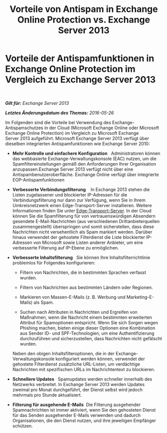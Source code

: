 ﻿---
title: 'Vorteile von Antispam in Exchange Online Protection vs. Exchange Server 2013'
TOCTitle: Vorteile der Antispamfunktionen in Exchange Online Protection im Vergleich zu Exchange Server 2013
ms:assetid: 00e37a3c-3fbc-488f-bdad-d52a3c80fd72
ms:mtpsurl: https://technet.microsoft.com/de-de/library/JJ673032(v=EXCHG.150)
ms:contentKeyID: 50474928
ms.date: 04/24/2018
mtps_version: v=EXCHG.150
ms.translationtype: HT
---

# Vorteile der Antispamfunktionen in Exchange Online Protection im Vergleich zu Exchange Server 2013

 

_**Gilt für:** Exchange Server 2013_

_**Letztes Änderungsdatum des Themas:** 2016-05-26_

Im Folgenden sind die Vorteile bei Verwendung des Exchange-Antispamschutzes in der Cloud (Microsoft Exchange Online oder Microsoft Exchange Online Protection) im Vergleich zu Microsoft Exchange Server 2013 aufgeführt. Microsoft Exchange Server 2013 verfügt über dieselben integrierten Antispamfunktionen wie Exchange Server 2010:

  - **Mehr Kontrolle und einfachere Konfiguration**   Administratoren können das webbasierte Exchange-Verwaltungskonsole (EAC) nutzen, um die Spamfiltereinstellungen gemäß den Anforderungen Ihrer Organisation anzupassen.Exchange Server 2013 verfügt nicht über eine Antispambenutzeroberfläche. Exchange Online verfügt über integrierte EOP-Antispamfunktionen

  - **Verbesserte Verbindungsfilterung**    In Exchange 2013 stehen die Listen zugelassener und blockierter IP-Adressen für die Verbindungsfilterung nur dann zur Verfügung, wenn Sie in Ihrem Umkreisnetzwerk einen Edge-Transport-Server installieren. Weitere Informationen finden Sie unter [Edge-Transport-Server](edge-transport-servers-exchange-2013-help.md). In der Cloud können Sie die Spamfilterung für von vertrauenswürdigen Absendern gesendete E-Mail-Nachrichten (aus verschiedenen Drittanbieterquellen zusammengestellt) überspringen und somit sicherstellen, dass diese Nachrichten nicht versehentlich als Spam markiert werden. Darüber hinaus verwendet der gehostete Filterdienst die Liste blockierter IP-Adressen von Microsoft sowie Listen anderer Anbieter, um eine verbesserte Filterung auf IP-Ebene zu ermöglichen.

  - **Verbesserte Inhaltsfilterung**   Sie können Ihre Inhaltsfilterrichtlinie problemlos für Folgendes konfigurieren:
    
      - Filtern von Nachrichten, die in bestimmten Sprachen verfasst wurden.
    
      - Filtern von Nachrichten aus bestimmten Ländern oder Regionen.
    
      - Markieren von Massen-E-Mails (z. B. Werbung und Marketing-E-Mails) als Spam.
    
      - Suchen nach Attributen in Nachrichten und Ergreifen von Maßnahmen, wenn die Nachricht einem bestimmten erweiterten Attribut für Spamoptionen entspricht. Wenn Sie sich Sorgen wegen Phishing machen, bieten einige dieser Optionen eine Kombination aus Sender ID- und SPF-Technologien, um eine Authentifizierung durchzuführen und sicherzustellen, dass Nachrichten nicht gefälscht wurden.
    
    Neben den obigen Inhaltsfilteroptionen, die in der Exchange-Verwaltungskonsole konfiguriert werden können, verwendet der gehostete Filterdienst zusätzliche URL-Listen, um verdächtige Nachrichten mit spezifischen URLs im Nachrichtentext zu blockieren.

  - **Schnellere Updates**   Spamupdates werden schneller innerhalb des Netzwerks verbreitet. In Exchange Server 2013 werden Updates zweimal pro Monat durchgeführt, der Dienst selbst wird jedoch mehrmals pro Stunde aktualisiert.

  - **Filterung für ausgehende E-Mails**  Die Filterung ausgehender Spamnachrichten ist immer aktiviert, wenn Sie den gehosteten Dienst für das Senden ausgehender E-Mails verwenden und dadurch Organisationen, die den Dienst nutzen, und ihre jeweiligen Empfänger schützen.

